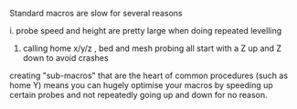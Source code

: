 Standard macros are slow for several reasons

i. probe speed and height are pretty large when doing repeated levelling
1. calling home x/y/z , bed and mesh probing all start with a Z up <do thing> and Z down to avoid crashes

creating "sub-macros" that are the heart of common procedures (such as home Y) means you can hugely optimise your macros by speeding up certain probes and not repeatedly going up and down for no reason.
